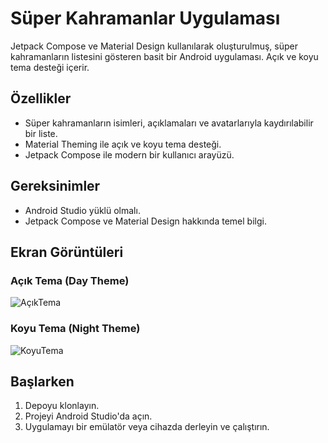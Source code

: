 # Süper Kahramanlar Uygulaması

Jetpack Compose ve Material Design kullanılarak oluşturulmuş, süper kahramanların listesini gösteren basit bir Android uygulaması. Açık ve koyu tema desteği içerir.

## Özellikler
- Süper kahramanların isimleri, açıklamaları ve avatarlarıyla kaydırılabilir bir liste.
- Material Theming ile açık ve koyu tema desteği.
- Jetpack Compose ile modern bir kullanıcı arayüzü.

## Gereksinimler
- Android Studio yüklü olmalı.
- Jetpack Compose ve Material Design hakkında temel bilgi.

## Ekran Görüntüleri

### Açık Tema (Day Theme)
![AçıkTema](https://github.com/user-attachments/assets/3ee2680c-9984-4fb7-8b5a-1310ecaa6980)

### Koyu Tema (Night Theme)
![KoyuTema](https://github.com/user-attachments/assets/5d356100-1100-4cd7-bcbb-1c7e92a477ec)


## Başlarken
1. Depoyu klonlayın.
2. Projeyi Android Studio'da açın.
3. Uygulamayı bir emülatör veya cihazda derleyin ve çalıştırın.
